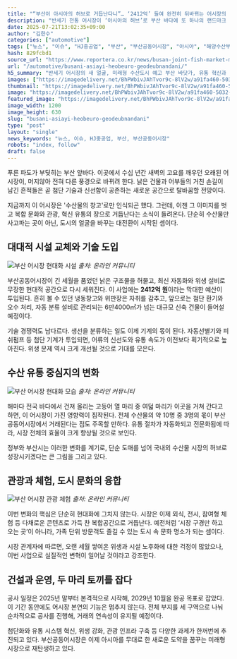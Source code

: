 ```yaml
---
title: "“부산이 아시아의 허브로 거듭난다니”… ‘2412억’ 들여 완전히 뒤바뀌는 어시장의 모습에 ‘기대’"
description: "반세기 전통 어시장이 ‘아시아의 허브’로 부산 바다에 또 하나의 랜드마크 생긴다 ..."
date: 2025-07-21T13:02:35+09:00
author: "김한수"
categories: ["automotive"]
tags: ["뉴스", "이슈", "HJ중공업", "부산", "부산공동어시장", "아시아", "해양수산부", "현대화", "수산테크혁신", "해양도시재생"]
hash: 829fcbd1
source_url: "https://www.reportera.co.kr/news/busan-joint-fish-market-modernization-project/"
url: "/automotive/busani-asiayi-heobeuro-geodeubnandani/"
h5_summary: "반세기 어시장의 새 얼굴, 미래형 수산도시 예고 부산 바닷가, 유통 혁신과 도시 문화의 융합 실험장으로"
images: ["https://imagedelivery.net/BhPWbivJAhTvor9c-8lV2w/a91fa460-5032-4a7d-9924-0b60626e0f00/public", "https://imagedelivery.net/BhPWbivJAhTvor9c-8lV2w/31ae047d-9fd1-48b4-5d51-59701d2ab200/public", "https://imagedelivery.net/BhPWbivJAhTvor9c-8lV2w/bf9c0624-43b1-465e-7b9d-aae5b67bc800/public", "https://imagedelivery.net/BhPWbivJAhTvor9c-8lV2w/6de8a5f3-d311-425c-e382-b4f587b0f000/public"]
thumbnail: "https://imagedelivery.net/BhPWbivJAhTvor9c-8lV2w/a91fa460-5032-4a7d-9924-0b60626e0f00/public"
image: "https://imagedelivery.net/BhPWbivJAhTvor9c-8lV2w/a91fa460-5032-4a7d-9924-0b60626e0f00/public"
featured_image: "https://imagedelivery.net/BhPWbivJAhTvor9c-8lV2w/a91fa460-5032-4a7d-9924-0b60626e0f00/public"
image_width: 1200
image_height: 630
slug: "busani-asiayi-heobeuro-geodeubnandani"
type: "post"
layout: "single"
news_keywords: "뉴스, 이슈, HJ중공업, 부산, 부산공동어시장"
robots: "index, follow"
draft: false
---
```


푸른 파도가 부딪히는 부산 앞바다. 이곳에서 수십 년간 새벽의 고요를 깨우던 오래된 어시장이, 머지않아 전혀 다른 풍경으로 바뀌려 한다. 낡은 건물과 어부들의 거친 손길이 남긴 흔적들은 곧 첨단 기술과 신선함이 공존하는 새로운 공간으로 탈바꿈할 전망이다.

지금까지 이 어시장은 '수산물의 창고'로만 인식되곤 했다. 그런데, 이젠 그 이미지를 벗고 복합 문화와 관광, 혁신 유통의 장으로 거듭난다는 소식이 들려온다. 단순히 수산물만 사고파는 곳이 아닌, 도시의 얼굴을 바꾸는 대전환이 시작된 셈이다.

## 대대적 시설 교체와 기술 도입

![부산 어시장 현대화 시설](https://imagedelivery.net/BhPWbivJAhTvor9c-8lV2w/31ae047d-9fd1-48b4-5d51-59701d2ab200/public)
*출처: 온라인 커뮤니티*


부산공동어시장이 긴 세월을 품었던 낡은 구조물을 허물고, 최신 자동화와 위생 설비로 무장한 현대적 공간으로 다시 세워진다. 이 사업에는 **2412억 원**이라는 막대한 예산이 투입된다. 흔히 볼 수 있던 냉동창고와 위판장은 자취를 감추고, 앞으로는 첨단 환기와 오수 처리, 자동 분류 설비로 관리되는 6만4000㎡가 넘는 대규모 신축 건물이 들어설 예정이다.

기술 경쟁력도 남다르다. 생선을 분류하는 일도 이제 기계의 몫이 된다. 자동선별기와 피쉬펌프 등 첨단 기계가 투입되면, 어류의 신선도와 유통 속도가 이전보다 획기적으로 높아진다. 위생 문제 역시 크게 개선될 것으로 기대를 모은다.

## 수산 유통 중심지의 변화

![부산 어시장 현대화 모습](https://imagedelivery.net/BhPWbivJAhTvor9c-8lV2w/bf9c0624-43b1-465e-7b9d-aae5b67bc800/public)
*출처: 온라인 커뮤니티*


해마다 전국 바다에서 건져 올리는 고등어 열 마리 중 여덟 마리가 이곳을 거쳐 간다고 하면, 이 어시장이 가진 영향력이 짐작된다. 전체 수산물의 약 10명 중 3명의 몫이 부산공동어시장에서 거래된다는 점도 주목할 만하다. 유통 절차가 자동화되고 전문화됨에 따라, 시장 전체의 효율이 크게 향상될 것으로 보인다.

정부와 부산시는 이러한 변화를 계기로, 단순 도매를 넘어 국내외 수산물 시장의 허브로 성장시키겠다는 큰 그림을 그리고 있다.

## 관광과 체험, 도시 문화의 융합

![부산 어시장 관광 체험](https://imagedelivery.net/BhPWbivJAhTvor9c-8lV2w/6de8a5f3-d311-425c-e382-b4f587b0f000/public)
*출처: 온라인 커뮤니티*


이번 변화의 핵심은 단순히 현대화에 그치지 않는다. 시장은 이제 외식, 전시, 참여형 체험 등 다채로운 콘텐츠로 가득 찬 복합공간으로 거듭난다. 예전처럼 ‘시장 구경만 하고 오는 곳’이 아니라, 가족 단위 방문객도 즐길 수 있는 도시 속 문화 명소가 되는 셈이다.

시장 관계자에 따르면, 오랜 세월 쌓여온 위생과 시설 노후화에 대한 걱정이 많았으나, 이번 사업으로 실질적인 변혁이 일어날 것이라고 강조한다.

## 건설과 운영, 두 마리 토끼를 잡다

공사 일정은 2025년 말부터 본격적으로 시작해, 2029년 10월을 완공 목표로 잡았다. 이 기간 동안에도 어시장 본연의 기능은 멈추지 않는다. 전체 부지를 세 구역으로 나눠 순차적으로 공사를 진행해, 거래의 연속성이 유지될 예정이다.

첨단화와 유통 시스템 혁신, 위생 강화, 관광 인프라 구축 등 다양한 과제가 한꺼번에 추진되고 있다. 부산공동어시장은 이제 아시아를 무대로 한 새로운 도약을 꿈꾸는 미래형 시장으로 재탄생하고 있다.
